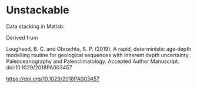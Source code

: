# Unstackable

Data stacking in Matlab.

Derived from

Lougheed, B. C. and Obrochta, S. P. (2019), A rapid, deterministic age‐depth modelling routine for geological sequences with inherent depth uncertainty. Paleoceanography and Paleoclimatology. Accepted Author Manuscript. doi:10.1029/2018PA003457

https://doi.org/10.1029/2018PA003457

